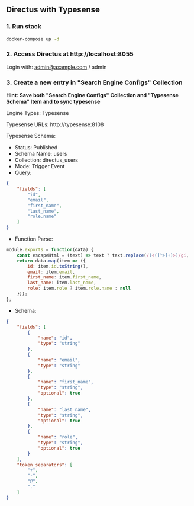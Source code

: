 ## Directus with Typesense

### 1. Run stack
``` bash
docker-compose up -d
```

### 2. Access Directus at http://localhost:8055
Login with: admin@axample.com / admin

### 3. Create a new entry in "Search Engine Configs" Collection
**Hint: Save both "Search Engine Configs" Collection and "Typesense Schema" Item and to sync typesense**

Engine Types: Typesense

Typesense URLs: http://typesense:8108

Typesense Schema:
- Status: Published
- Schema Name: users
- Collection: directus_users
- Mode: Trigger Event
- Query:
``` json
{
    "fields": [
        "id",
        "email",
        "first_name",
        "last_name",
        "role.name"
    ]
}
```
- Function Parse:
``` javascript
module.exports = function(data) {
    const escapeHtml = (text) => text ? text.replace(/(<([^>]+)>)/gi, '') : text;
    return data.map(item => ({
        id: item.id.toString(),
        email: item.email,
        first_name: item.first_name,
        last_name: item.last_name,
        role: item.role ? item.role.name : null
    }));
};
```
- Schema:
``` json
{
    "fields": [
        {
            "name": "id",
            "type": "string"
        },
        {
            "name": "email",
            "type": "string"
        },
        {
            "name": "first_name",
            "type": "string",
            "optional": true
        },
        {
            "name": "last_name",
            "type": "string",
            "optional": true
        },
        {
            "name": "role",
            "type": "string",
            "optional": true
        }
    ],
    "token_separators": [
        "+",
        "-",
        "@",
        "."
    ]
}
```